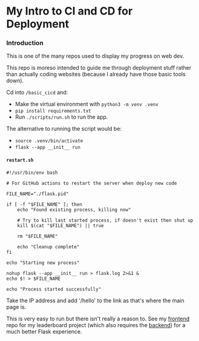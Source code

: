My Intro to CI and CD for Deployment
======

### Introduction
This is one of the many repos used to display my progress on web dev.

This repo is moreso intended to guide me through deployment stuff rather than actually coding websites (because I already have those basic tools down).

Cd into `/basic_cicd` and:
* Make the virtual environment with `python3 -m venv .venv`
* `pip install requirements.txt`
* Run `./scripts/run.sh` to run the app.

The alternative to running the script would be:
* `source .venv/bin/activate`
* `flask --app __init__ run`

#### `restart.sh`

``` shell
#!/usr/bin/env bash

# For GitHub actions to restart the server when deploy new code

FILE_NAME="./flask.pid"

if [ -f "$FILE_NAME" ]; then
    echo "Found existing process, killing now"

    # Try to kill last started process, if doesn't exist then shut up
    kill $(cat "$FILE_NAME") || true

    rm "$FILE_NAME"

    echo "Cleanup complete"
fi

echo "Starting new process"

nohup flask --app __init__ run > flask.log 2>&1 &
echo $! > $FILE_NAME

echo "Process started successfully"
```

Take the IP address and add '/hello' to the link as that's where the main page is.

This is very easy to run but there isn't really a reason to. See my [frontend](https://github.com/FutureNine972/leaderboard-basic-vue) repo for my leaderboard project (which also requires the [backend](https://github.com/FutureNine972/leaderboard-basic-flask)) for a much better Flask experience.